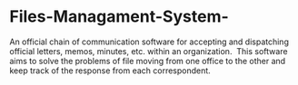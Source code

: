 # Files-Managament-System-
An official chain of communication software for accepting and dispatching official letters, memos, minutes, etc. within an organization. 
This software aims to solve the problems of file moving from one office to the other and keep track of the response from each correspondent. 
